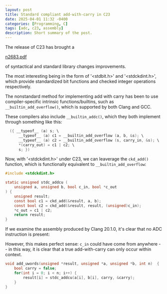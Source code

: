```yaml
---
layout: post
title: Standard compliant add-with-carry in C23
date: 2025-04-01 11:32 -0400
categories: [Programming, C]
tags: [adc, c23, assembly]
description: Short summary of the post.
---
```


The release of C23 has brought a

[n2683.pdf](/assets/pdf/n2683.pdf)

of syntactical and standard library changes improvements.

The most interesting being in the form of '<stdbit.h>' and '<stdckdint.h>', which provide standardized bit functions and checked integer operations respectively.

The nonstandard method for implementing add with carry has been to use compiler-specific intrinsic functions/builtins, such as `__builtin_add_overflow()`, which is supported by both Clang and GCC.

These compilers also include `__builtin_addc()`, which they both implement through something like this:

```c
  ({ __typeof__ (a) s; \
      __typeof__ (a) c1 = __builtin_add_overflow (a, b, &s); \
      __typeof__ (a) c2 = __builtin_add_overflow (s, carry_in, &s); \
      *(carry_out) = c1 | c2; \
      s; })
```

Now, with '<stdckdint.h>' under C23, we can leaverage the `ckd_add()` function, which is functionally equivalent to `__builtin_add_overflow`:

```c
#include <stdckdint.h>

static unsigned stdc_addcu (
	unsigned a, unsigned b, bool c_in, bool *c_out
) {
	unsigned result;
	const bool c1 = ckd_add(&result, a, b);
	const bool c2 = ckd_add(&result, result, (unsigned)c_in);
	*c_out = c1 | c2;
	return result;
}
```

If we examine the assembly produced by Clang 20.1.0, it's clear that no ADC instruction is present:

However, this makes perfect sense: `c_in` could have come from anywhere -- in this way, it is clear that a true add-with-carry can only occur within context.

```c
void add_uwords(unsigned *result, unsigned *a, unsigned *b, int n)  {
	bool carry = false;
	for(int i = 0; i < n; i++) {
		result[i] = stdc_addcu(a[i], b[i], carry, &carry);
	}
}
```
